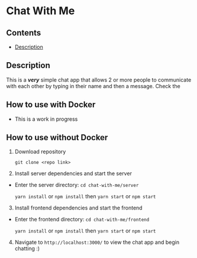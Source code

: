 # Chat With Me

## Contents
- [Description](#description)

## Description
This is a **_very_** simple chat app that allows 2 or more people to communicate with each other by typing in their name and then a message. Check the

## How to use with Docker
- This is a work in progress

## How to use without Docker

1. Download repository

    ```git clone <repo link>```

2. Install server dependencies and start the server
  - Enter the server directory: ```cd chat-with-me/server```

    ```yarn install``` or ```npm install```
    then
    ```yarn start``` or ```npm start```

3. Install frontend dependencies and start the frontend
  - Enter the frontend directory: ```cd chat-with-me/frontend```

    ```yarn install``` or ```npm install```
    then
    ```yarn start``` or ```npm start```

4. Navigate to ```http://localhost:3000/``` to view the chat app and begin chatting :)
